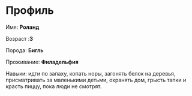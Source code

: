 # Профиль

Имя: **Роланд**

Возраст :**3**

Порода: **Бигль**

Проживание: **Филадельфия**

Навыки: идти по запаху, копать норы, загонять белок на деревья, присматривать за маленькими детьми, охранять дом, грысть тапки и красть пиццу, пока люди не смотрят.